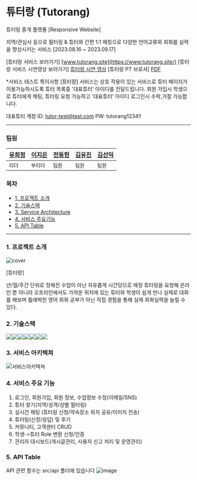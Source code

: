 # 튜터랑 (Tutorang)

튜터링 중개 플랫폼 [Responsive Website]

지역/관심사 등으로 필터링 & 튜터와 간편 1:1 매칭으로
다양한 언어교류와 회화를 실력을 향상시키는 서비스
[2023.08.16 ~ 2023.09.17]

[튜터랑 서비스 보러가기] [www.tutorang.site](https://www.tutorang.site/)
[튜터랑 서비스 시연영상 보러가기] [튜터랑 시연 영상](https://youtu.be/M0mreUXyuhw?si=3JRguyqkhkk4KRYj)
[튜터랑 PT 브로셔] [PDF](https://drive.google.com/file/d/1pNks3Grjeozl493aonUx8cvc1lu48tYb/view?usp=drive_link)

\*서비스 테스트 특이사항
[튜터랑] 서비스는 상호 작용이 있는 서비스로 튜터 페이지가 이용가능하시도록
튜터 목록중 '대표튜터' 아이디를 전달드립니다.
회원 가입시 학생으로 튜터에게 채팅, 튜터링 요청 가능하고 '대표튜터' 아이디 로그인시 수락,거절 가능합니다.

대표튜터 계정
ID: tutor-test@test.com
PW: tutorang1234!!

---

### 팀원

| [유희정](https://github.com/heejung-newheee) | [이지은](https://github.com/JellyBear97) | [전동헌](https://github.com/qaws7791) | [김유진](https://github.com/goatisgoat) | [김선익](https://github.com/ikik-pd) |
| -------------------------------------------- | ---------------------------------------- | ------------------------------------- | --------------------------------------- | ------------------------------------ |
| `리더`                                       | `부리더`                                 | `팀원`                                | `팀원 `                                 | `팀원`                               |

### 목차

- [1. 프로젝트 소개](#1-프로젝트-소개)
- [2. 기술스택](#2-기술스택)
- [3. Service Architecture](#3-Service-Architecture)
- [4. 서비스 주요기능](#4-서비스-주요기능)
- [5. API Table](#5-api-table)

---

### 1. 프로젝트 소개

![cover](https://github.com/heejung-newheee/tutorang/assets/126348461/39510796-ca2a-4f7b-ab26-e9c9b363cd6b)

[튜터랑]

년/월/주간 단위로 정해진 수업이 아닌 자유롭게 시간당으로 매칭 튜터링을 요청해 온라인 뿐 아니라 오프라인에서도 가까운 위치에 있는 튜터와 학생이 쉽게 만나 실제로 대화를 해보며 틀에박힌 영어 회와 공부가 아닌 직접 경험을 통해 실제 회화실력을 늘릴 수 있다.

### 2. 기술스택

<img src="https://img.shields.io/badge/html-E34F26?style=for-the-badge&logo=html5&logoColor=white"><img src="https://img.shields.io/badge/typescript-3178C6?style=for-the-badge&logo=typescript&logoColor=white"><img src="https://img.shields.io/badge/react-61DAFB?style=for-the-badge&logo=react&logoColor=white"><img src="https://img.shields.io/badge/reactquery-FF4154?style=for-the-badge&logo=reactquery&logoColor=white"><img src="https://img.shields.io/badge/reactrouterdom-CA4245?style=for-the-badge&logo=reactrouter&logoColor=white"><img src="https://img.shields.io/badge/git-F05032?style=for-the-badge&logo=git&logoColor=white"><img src="https://img.shields.io/badge/styledcomponents-DB7093?style=for-the-badge&logo=styledcomponents&logoColor=white">

### 3. 서비스 아키텍쳐

![서비스아키텍쳐](https://github.com/heejung-newheee/tutorang/assets/126348461/22c6ce35-43c2-4a5b-8064-6393dd17e73d)

### 4. 서비스 주요 기능

1.  로그인, 회원가입, 회원 정보, 수업정보 수정(이메일/SNS)
2.  튜터 찾기(지역/성격/성별 필터링)
3.  실시간 채팅 (튜터링 신청/약속장소 위치 공유/이미치 전송)
4.  튜터링(신청/응답) 및 후기
5.  커뮤니티, 고객센터 CRUD
6.  학생->튜터 Role 변환 신청/인증
7.  관리자 대시보드(게시글관리, 사용자 신고 처리 및 운영관리)

### 5. API Table

API 관련 함수는 src/api 폴더에 있습니다
![image](https://github.com/heejung-newheee/tutorang/assets/126348461/f73abafe-1ef2-426c-9af7-cc9af624f2c1)
